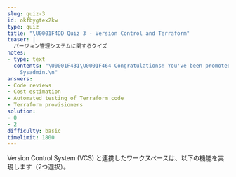 ```yaml
---
slug: quiz-3
id: okfbygtex2kw
type: quiz
title: "\U0001F4DD Quiz 3 - Version Control and Terraform"
teaser: |
  バージョン管理システムに関するクイズ
notes:
- type: text
  contents: "\U0001F431‍\U0001F464 Congratulations! You've been promoted to Senior
    Sysadmin.\n"
answers:
- Code reviews
- Cost estimation
- Automated testing of Terraform code
- Terraform provisioners
solution:
- 0
- 2
difficulty: basic
timelimit: 1800
---
```

Version Control System (VCS) と連携したワークスペースは、以下の機能を実現します（2つ選択）。
